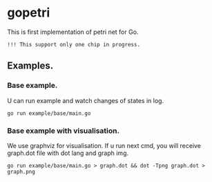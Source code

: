 # gopetri

This is first implementation of petri net for Go.

```
!!! This support only one chip in progress. 
``` 

## Examples.

### Base example.

U can run example and watch changes of states in log.

```
go run example/base/main.go
```

### Base example with visualisation.

We use graphviz for visualisation. If u run next cmd, you will receive graph.dot file with dot lang and graph img.

```
go run example/base/main.go > graph.dot && dot -Tpng graph.dot > graph.png
```
